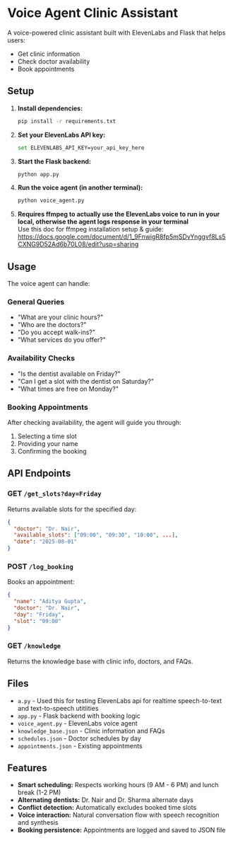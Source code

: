 # Voice Agent Clinic Assistant

A voice-powered clinic assistant built with ElevenLabs and Flask that helps users:
- Get clinic information
- Check doctor availability 
- Book appointments

## Setup

1. **Install dependencies:**
   ```bash
   pip install -r requirements.txt
   ```

2. **Set your ElevenLabs API key:**
   ```bash
   set ELEVENLABS_API_KEY=your_api_key_here
   ```

3. **Start the Flask backend:**
   ```bash
   python app.py
   ```

4. **Run the voice agent (in another terminal):**
   ```bash
   python voice_agent.py
   ```
5. **Requires ffmpeg to actually use the ElevenLabs voice to run in your local, otherwise the agent logs response in your terminal** <br>
   Use this doc for ffmpeg installation setup & guide: https://docs.google.com/document/d/1_9FnwigR8fp5mSDvYnggvf8Ls5CXNG9D52Ad6b70L08/edit?usp=sharing <br>


## Usage

The voice agent can handle:

### General Queries
- "What are your clinic hours?"
- "Who are the doctors?"
- "Do you accept walk-ins?"
- "What services do you offer?"

### Availability Checks
- "Is the dentist available on Friday?"
- "Can I get a slot with the dentist on Saturday?"
- "What times are free on Monday?"

### Booking Appointments
After checking availability, the agent will guide you through:
1. Selecting a time slot
2. Providing your name
3. Confirming the booking

## API Endpoints

### GET `/get_slots?day=Friday`
Returns available slots for the specified day:
```json
{
  "doctor": "Dr. Nair",
  "available_slots": ["09:00", "09:30", "10:00", ...],
  "date": "2025-08-01"
}
```

### POST `/log_booking`
Books an appointment:
```json
{
  "name": "Aditya Gupta",
  "doctor": "Dr. Nair", 
  "day": "Friday",
  "slot": "09:00"
}
```

### GET `/knowledge`
Returns the knowledge base with clinic info, doctors, and FAQs.

## Files

- `a.py` - Used this for testing ElevenLabs api for realtime speech-to-text and text-to-speech utitlities
- `app.py` - Flask backend with booking logic
- `voice_agent.py` - ElevenLabs voice agent
- `knowledge_base.json` - Clinic information and FAQs
- `schedules.json` - Doctor schedules by day
- `appointments.json` - Existing appointments

## Features

- **Smart scheduling:** Respects working hours (9 AM - 6 PM) and lunch break (1-2 PM)
- **Alternating dentists:** Dr. Nair and Dr. Sharma alternate days
- **Conflict detection:** Automatically excludes booked time slots
- **Voice interaction:** Natural conversation flow with speech recognition and synthesis
- **Booking persistence:** Appointments are logged and saved to JSON file
